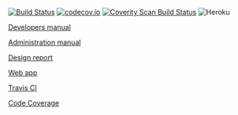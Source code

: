[![Build Status](https://travis-ci.org/IronPeak/TicTacToe.svg?branch=master)](https://travis-ci.org/IronPeak/TicTacToe)
[![codecov.io](https://codecov.io/github/IronPeak/TicTacToe/coverage.svg?branch=master)](https://codecov.io/github/IronPeak/TicTacToe?branch=master)
<a href="https://scan.coverity.com/projects/ironpeak-tictactoe"><img alt="Coverity Scan Build Status" src="https://scan.coverity.com/projects/6761/badge.svg"/></a>
![Heroku](https://heroku-badge.herokuapp.com/?app=goomba-tictactoe)

[Developers manual](docs/DeveloperManual.md)

[Administration manual](docs/AdministratorManual.md)

[Design report](docs/DesignReport.md)

<a href="https://goomba-tictactoe.herokuapp.com/">Web app</a>

<a href="https://travis-ci.org/IronPeak/TicTacToe">Travis CI</a>

<a href="https://codecov.io/github/IronPeak/TicTacToe">Code Coverage</a>

